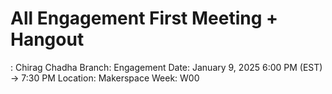 # All Engagement First Meeting + Hangout

: Chirag Chadha
Branch: Engagement
Date: January 9, 2025 6:00 PM (EST) → 7:30 PM
Location: Makerspace
Week: W00